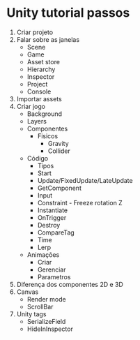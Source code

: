 # Unity tutorial passos

1. Criar projeto
2. Falar sobre as janelas
    * Scene
    * Game
    * Asset store
    * Hierarchy
    * Inspector
    * Project
    * Console
3. Importar assets
4. Criar jogo
    * Background
    * Layers
    * Componentes
        * Fisicos
            * Gravity
            * Collider
    * Código
        * Tipos
        * Start
        * Update/FixedUpdate/LateUpdate
        * GetComponent
        * Input
        * Constraint - Freeze rotation Z
        * Instantiate
        * OnTrigger
        * Destroy
        * CompareTag
        * Time
        * Lerp
    * Animações
        * Criar
        * Gerenciar
        * Parametros
5. Diferença dos componentes 2D e 3D
6. Canvas
    * Render mode
    * ScrollBar
7. Unity tags
    * SerializeField
    * HideInInspector